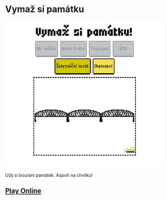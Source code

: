 # Vymaž si památku

![](images/vymaz-si-pamatku-banner.png)

Užij si bourání památek. Aspoň na chvilku!

## [Play Online](https://www.marketahajek.cz/vymaz-si-pamatku)
